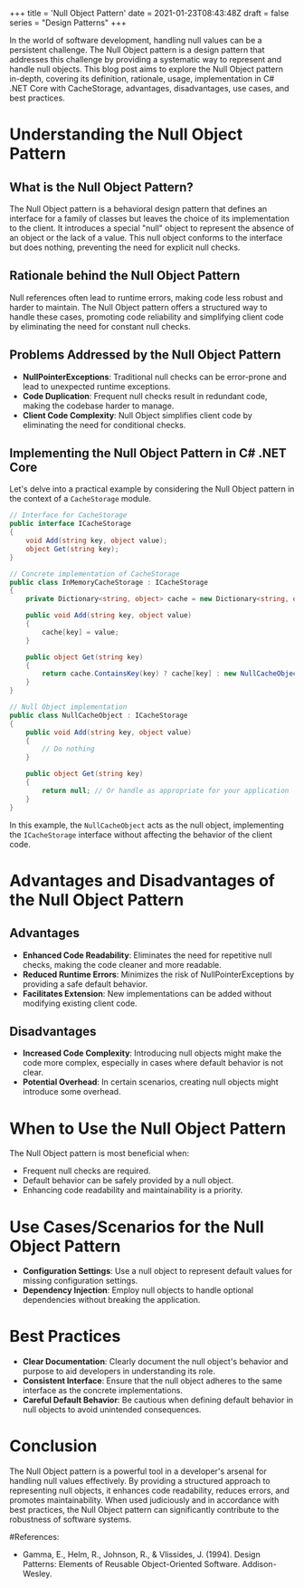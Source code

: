 +++
title = 'Null Object Pattern'
date = 2021-01-23T08:43:48Z
draft = false
series = "Design Patterns"
+++

In the world of software development, handling null values can be a persistent challenge. The Null Object pattern is a design pattern that addresses this challenge by providing a systematic way to represent and handle null objects. This blog post aims to explore the Null Object pattern in-depth, covering its definition, rationale, usage, implementation in C# .NET Core with CacheStorage, advantages, disadvantages, use cases, and best practices.

# Understanding the Null Object Pattern

## What is the Null Object Pattern?

The Null Object pattern is a behavioral design pattern that defines an interface for a family of classes but leaves the choice of its implementation to the client. It introduces a special "null" object to represent the absence of an object or the lack of a value. This null object conforms to the interface but does nothing, preventing the need for explicit null checks.

## Rationale behind the Null Object Pattern

Null references often lead to runtime errors, making code less robust and harder to maintain. The Null Object pattern offers a structured way to handle these cases, promoting code reliability and simplifying client code by eliminating the need for constant null checks.

## Problems Addressed by the Null Object Pattern

- **NullPointerExceptions**: Traditional null checks can be error-prone and lead to unexpected runtime exceptions.
- **Code Duplication**: Frequent null checks result in redundant code, making the codebase harder to manage.
- **Client Code Complexity**: Null Object simplifies client code by eliminating the need for conditional checks.

## Implementing the Null Object Pattern in C# .NET Core

Let's delve into a practical example by considering the Null Object pattern in the context of a `CacheStorage` module.

```csharp
// Interface for CacheStorage
public interface ICacheStorage
{
    void Add(string key, object value);
    object Get(string key);
}

// Concrete implementation of CacheStorage
public class InMemoryCacheStorage : ICacheStorage
{
    private Dictionary<string, object> cache = new Dictionary<string, object>();

    public void Add(string key, object value)
    {
        cache[key] = value;
    }

    public object Get(string key)
    {
        return cache.ContainsKey(key) ? cache[key] : new NullCacheObject();
    }
}

// Null Object implementation
public class NullCacheObject : ICacheStorage
{
    public void Add(string key, object value)
    {
        // Do nothing
    }

    public object Get(string key)
    {
        return null; // Or handle as appropriate for your application
    }
}
```

In this example, the `NullCacheObject` acts as the null object, implementing the `ICacheStorage` interface without affecting the behavior of the client code.

# Advantages and Disadvantages of the Null Object Pattern

## Advantages

- **Enhanced Code Readability**: Eliminates the need for repetitive null checks, making the code cleaner and more readable.
- **Reduced Runtime Errors**: Minimizes the risk of NullPointerExceptions by providing a safe default behavior.
- **Facilitates Extension**: New implementations can be added without modifying existing client code.

## Disadvantages

- **Increased Code Complexity**: Introducing null objects might make the code more complex, especially in cases where default behavior is not clear.
- **Potential Overhead**: In certain scenarios, creating null objects might introduce some overhead.

# When to Use the Null Object Pattern

The Null Object pattern is most beneficial when:

- Frequent null checks are required.
- Default behavior can be safely provided by a null object.
- Enhancing code readability and maintainability is a priority.

# Use Cases/Scenarios for the Null Object Pattern

- **Configuration Settings**: Use a null object to represent default values for missing configuration settings.
- **Dependency Injection**: Employ null objects to handle optional dependencies without breaking the application.

# Best Practices

- **Clear Documentation**: Clearly document the null object's behavior and purpose to aid developers in understanding its role.
- **Consistent Interface**: Ensure that the null object adheres to the same interface as the concrete implementations.
- **Careful Default Behavior**: Be cautious when defining default behavior in null objects to avoid unintended consequences.

# Conclusion

The Null Object pattern is a powerful tool in a developer's arsenal for handling null values effectively. By providing a structured approach to representing null objects, it enhances code readability, reduces errors, and promotes maintainability. When used judiciously and in accordance with best practices, the Null Object pattern can significantly contribute to the robustness of software systems.

#References:

- Gamma, E., Helm, R., Johnson, R., & Vlissides, J. (1994). Design Patterns: Elements of Reusable Object-Oriented Software. Addison-Wesley.
